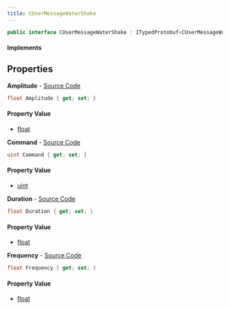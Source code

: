 ```yaml
---
title: CUserMessageWaterShake
---
```


```csharp
public interface CUserMessageWaterShake : ITypedProtobuf<CUserMessageWaterShake>, INativeHandle, INetMessage<CUserMessageWaterShake>, IDisposable
```

#### Implements

## Properties

**Amplitude** - [Source Code](https://github.com/swiftly-solution/swiftlys2/blob/master/managed/src/SwiftlyS2.Generated/Protobufs/Interfaces/CUserMessageWaterShake.cs#L21)

```csharp
float Amplitude { get; set; }
```

#### Property Value

- [float](https://learn.microsoft.com/dotnet/api/system.single)

**Command** - [Source Code](https://github.com/swiftly-solution/swiftlys2/blob/master/managed/src/SwiftlyS2.Generated/Protobufs/Interfaces/CUserMessageWaterShake.cs#L18)

```csharp
uint Command { get; set; }
```

#### Property Value

- [uint](https://learn.microsoft.com/dotnet/api/system.uint32)

**Duration** - [Source Code](https://github.com/swiftly-solution/swiftlys2/blob/master/managed/src/SwiftlyS2.Generated/Protobufs/Interfaces/CUserMessageWaterShake.cs#L27)

```csharp
float Duration { get; set; }
```

#### Property Value

- [float](https://learn.microsoft.com/dotnet/api/system.single)

**Frequency** - [Source Code](https://github.com/swiftly-solution/swiftlys2/blob/master/managed/src/SwiftlyS2.Generated/Protobufs/Interfaces/CUserMessageWaterShake.cs#L24)

```csharp
float Frequency { get; set; }
```

#### Property Value

- [float](https://learn.microsoft.com/dotnet/api/system.single)

